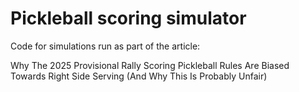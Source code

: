 # Pickleball scoring simulator

Code for simulations run as part of the article:

Why The 2025 Provisional Rally Scoring Pickleball Rules Are Biased Towards Right Side Serving (And Why This Is Probably Unfair)

